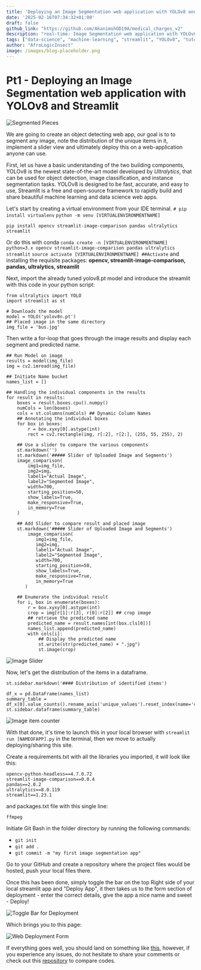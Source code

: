 ```yaml
---
title: 'Deploying an Image Segmentation web application with YOLOv8 and Streamlit - pt1'
date: '2025-02-16T07:34:32+01:00'
draft: false
github_link: "https://github.com/AkanimohOD19A/medical_charges_v2"
description: "real-time: Image Segmentation web application with YOLOv8"
tags: ["data-science", "machine-learning", "streamlit", "YOLOv8", "tutorial", "lifecycle"]
author: "AfroLogicInsect"
image: /images/blog-placeholder.png
---
```



# Pt1 - Deploying an Image Segmentation web application with YOLOv8 and Streamlit

![Segmented Pieces](https://dev-to-uploads.s3.amazonaws.com/uploads/articles/pvgpuepoh09cat8bbph1.png)

We are going to create an object detecting web app, our goal is to to segment any image, note the distribution of the unique items in it, implement a slider view and ultimately deploy this on a web-application anyone can use.

First, let us have a basic understanding of the two building components, YOLOv8 is the newest state-of-the-art model developed by _Ultralytics_, that can be used for object detection, image classification, and instance segmentation tasks. YOLOv8 is designed to be fast, accurate, and easy to use,
Streamlit is a free and open-source framework to rapidly build and share beautiful machine learning and data science web apps. 

Let's start by creating a virtual environment from your IDE terminal.
`# pip install virtualenv`
`python -m venv [VIRTUALENVIRONMENTNAME]`

`pip install opencv streamlit-image-comparison pandas ultralytics streamlit
`

Or do this with conda
`conda create -n [VIRTUALENVIRONMENTNAME] python=3.x opencv streamlit-image-comparison pandas ultralytics streamlit`
`source activate [VIRTUALENVIRONMENTNAME] ##Activate`
and installing the requisite packages: **opencv, streamlit-image-comparison, pandas, ultralytics, streamlit**


Next, import the already tuned yolov8.pt model and introduce the streamlit with this code in your python script: 

```
from ultralytics import YOLO
import streamlit as st

# Downloads the model
model = YOLO('yolov8n.pt')
## Placed image in the same directory
img_file = 'bus.jpg' 
```

Then write a for-loop that goes through the image results and display each segment and predicted name.

```
## Run Model on image
results = model(img_file)  
img = cv2.imread(img_file) 

## Initiate Name bucket
names_list = [] 
 
## Handling the individual components in the results
for result in results:
    boxes = result.boxes.cpu().numpy()
    numCols = len(boxes)
    cols = st.columns(numCols) ## Dynamic Column Names
    ## Annotating the individual boxes
    for box in boxes:
        r = box.xyxy[0].astype(int)
        rect = cv2.rectangle(img, r[:2], r[2:], (255, 55, 255), 2)

    ## Use a slider to compare the various components
    st.markdown('')
    st.markdown('##### Slider of Uploaded Image and Segments')
    image_comparison(
        img1=img_file,
        img2=img,
        label1="Actual Image",
        label2="Segmented Image",
        width=700,
        starting_position=50,
        show_labels=True,
        make_responsive=True,
        in_memory=True
    )

    ## Add Slider to compare result and placed image
    st.markdown('##### Slider of Uploaded Image and Segments')
        image_comparison(
           img1=img_file,
           img2=img,
           label1="Actual Image",
           label2="Segmented Image",
           width=700,
           starting_position=50,
           show_labels=True,
           make_responsive=True,
           in_memory=True
       )

    ## Enumerate the individual result
    for i, box in enumerate(boxes):
        r = box.xyxy[0].astype(int)
        crop = img[r[1]:r[3], r[0]:r[2]] ## crop image 
        ## retrieve the predicted name
        predicted_name = result.names[int(box.cls[0])] 
        names_list.append(predicted_name)
        with cols[i]:
            ## Display the predicted name
            st.write(str(predicted_name) + ".jpg")
            st.image(crop)
```
![Image Slider](https://dev-to-uploads.s3.amazonaws.com/uploads/articles/tace81kbacuhtu4fy5ve.png)

Now, let's get the distribution of the items in a dataframe.

```
st.sidebar.markdown('#### Distribution of identified items')

df_x = pd.DataFrame(names_list)
summary_table = df_x[0].value_counts().rename_axis('unique_values').reset_index(name='counts')
st.sidebar.dataframe(summary_table)
```

![Image item counter](https://dev-to-uploads.s3.amazonaws.com/uploads/articles/bbrlc1xdgnqzz0ncqtwe.png)


With that done, it's time to launch this in your local browser with `streamlit run [NAMEOFAPP].py` in the terminal, then we move to actually deploying/sharing this site.

Create a requirements.txt with all the libraries you imported, it will look like this:

```
opencv-python-headless==4.7.0.72
streamlit-image-comparison==0.0.4
pandas==2.0.2
ultralytics==8.0.119
streamlit==1.23.1
```
 and packages.txt file with this single line: 

```
ffmpeg
```

Initiate Git Bash in the folder directory by running the following commands:
- `git init`
- `git add .`
- `git commit -m "my first image segmentation app"`

Go to your GitHub and create a repository where the project files would be hosted, push your local files there.

Once this has been done, simply toggle the bar on the top Right side of your local streamlit app and "Deploy App", it then takes us to the form section of deployment - enter the correct details, give the app a nice name and sweet - Deploy!

![Toggle Bar for Deployment](https://dev-to-uploads.s3.amazonaws.com/uploads/articles/7sgocp5oslgex33gls81.png)

Which brings you to this page:

![Web Deployment Form](https://dev-to-uploads.s3.amazonaws.com/uploads/articles/hoyhqyrl1amzfryllhgz.png)

If everything goes well, you should land on something like [this](https://img-segmentation.streamlit.app/), however, if you experience any issues, do not hesitate to share your comments or check out this [repository](https://github.com/AkanimohOD19A/img-segmentation/tree/master) to compare codes.




